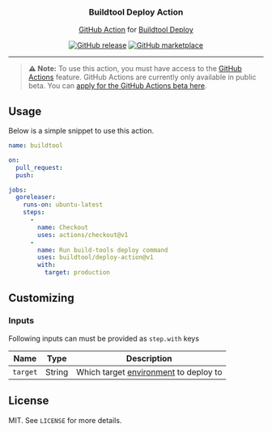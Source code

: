 <p align="center">
  <h3 align="center">Buildtool Deploy Action</h3>
  <p align="center"><a href="https://github.com/features/actions">GitHub Action</a> for <a href="https://buildtools.io/commands/#deploy">Buildtool Deploy</a></p>
  <p align="center">
    <a href="https://github.com/buildtool/deploy-action/releases/latest"><img alt="GitHub release" src="https://img.shields.io/github/release/buildtool/deploy-action.svg?logo=github"></a>
    <a href="https://github.com/marketplace/actions/github-action-for-deploy"><img alt="GitHub marketplace" src="https://img.shields.io/badge/marketplace-deploy--action-blue?logo=github"></a>
  </p>
</p>

---

> **:warning: Note:** To use this action, you must have access to the [GitHub Actions](https://github.com/features/actions) feature. GitHub Actions are currently only available in public beta. You can [apply for the GitHub Actions beta here](https://github.com/features/actions/signup/).

## Usage

Below is a simple snippet to use this action.

```yaml
name: buildtool

on:
  pull_request:
  push:

jobs:
  goreleaser:
    runs-on: ubuntu-latest
    steps:
      -
        name: Checkout
        uses: actions/checkout@v1
      -
        name: Run build-tools deploy command
        uses: buildtool/deploy-action@v1
        with:
          target: production
```

## Customizing

### Inputs

Following inputs can must be provided as `step.with` keys

| Name         | Type    |  Description                                   |
|--------------|---------|------------------------------------------------|
| `target`     | String  | Which target [environment] to deploy to        |


## License

MIT. See `LICENSE` for more details.

[environment]: https://buildtools.io/environments/